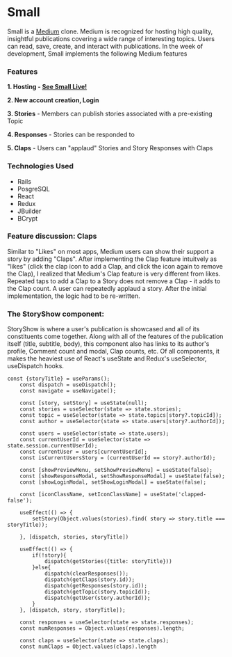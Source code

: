 # Small

Small is a [Medium](https://medium.com/) clone. Medium is recognized for hosting high quality, insightful publications covering a wide range of interesting topics. Users can read, save, create, and interact with publications. In the week of development, Small implements the following Medium features

### Features

**1. Hosting - [See Small Live!](https://small-2kuv.onrender.com/)**

**2. New account creation, Login**

**3. Stories**
    - Members can publish stories associated with a pre-existing Topic 

**4. Responses**
    - Stories can be responded to

**5. Claps**
    - Users can "applaud" Stories and Story Responses with Claps


### Technologies Used
- Rails
- PosgreSQL
- React
- Redux
- JBuilder
- BCrypt

### Feature discussion: Claps
Similar to "Likes" on most apps, Medium users can show their support a story by adding "Claps". After implementing the Clap feature intuitvely as "likes" (click the clap icon to add a Clap, and click the icon again to remove the Clap), I realized that Medium's Clap feature is very different from likes. Repeated taps to add a Clap to a Story does not remove a Clap - it adds to the Clap count. A user can repeatedly applaud a story. After the initial implementation, the logic had to be re-written. 


### The StoryShow component:
StoryShow is where a user's publication is showcased and all of its constituents come together. Along with all of the features of the publication itself (title, subtitle, body), this component also has links to its author's profile, Comment count and modal, Clap counts, etc. Of all components, it makes the heaviest use of React's useState and Redux's useSelector, useDispatch hooks.

```
const {storyTitle} = useParams();
    const dispatch = useDispatch();
    const navigate = useNavigate();

    const [story, setStory] = useState(null);
    const stories = useSelector(state => state.stories);
    const topic = useSelector(state => state.topics[story?.topicId]);
    const author = useSelector(state => state.users[story?.authorId]);

    const users = useSelector(state => state.users);
    const currentUserId = useSelector(state => state.session.currentUserId);
    const currentUser = users[currentUserId];
    const isCurrentUsersStory = (currentUserId == story?.authorId);

    const [showPreviewMenu, setShowPreviewMenu] = useState(false);
    const [showResponseModal, setShowResponseModal] = useState(false);
    const [showLoginModal, setShowLoginModal] = useState(false);

    const [iconClassName, setIconClassName] = useState('clapped-false');
    
    useEffect(() => {
        setStory(Object.values(stories).find( story => story.title === storyTitle));
        
    }, [dispatch, stories, storyTitle])

    useEffect(() => {
        if(!story){
            dispatch(getStories({title: storyTitle}))
        }else{
            dispatch(clearResponses());
            dispatch(getClaps(story.id));
            dispatch(getResponses(story.id));
            dispatch(getTopic(story.topicId));
            dispatch(getUser(story.authorId));
        }
    }, [dispatch, story, storyTitle]);

    const responses = useSelector(state => state.responses);
    const numResponses = Object.values(responses).length;

    const claps = useSelector(state => state.claps);
    const numClaps = Object.values(claps).length
```
